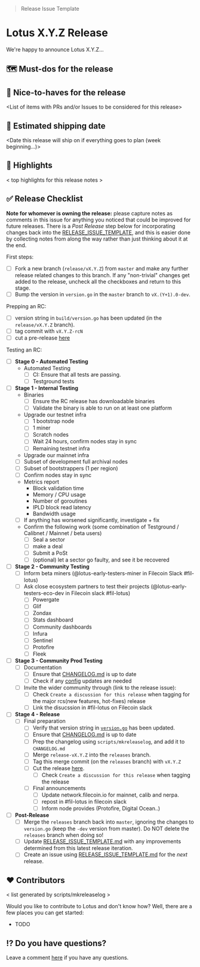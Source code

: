 > Release Issue Template

# Lotus X.Y.Z Release

We're happy to announce Lotus X.Y.Z...

## 🗺 Must-dos for the release

## 🌟 Nice-to-haves for the release

<List of items with PRs and/or Issues to be considered for this release>

## 🚢 Estimated shipping date

<Date this release will ship on if everything goes to plan (week beginning...)>

## 🔦 Highlights

< top highlights for this release notes >

## ✅ Release Checklist

**Note for whomever is owning the release:** please capture notes as comments in this issue for anything you noticed that could be improved for future releases.  There is a *Post Release* step below for incorporating changes back into the [RELEASE_ISSUE_TEMPLATE](https://github.com/filecoin-project/lotus/blob/master/documentation/misc/RELEASE_ISSUE_TEMPLATE.md), and this is easier done by collecting notes from along the way rather than just thinking about it at the end.

First steps:

  - [ ] Fork a new branch (`release/vX.Y.Z`) from `master` and make any further release related changes to this branch. If any "non-trivial" changes get added to the release, uncheck all the checkboxes and return to this stage.
  - [ ] Bump the version in `version.go` in the `master` branch to `vX.(Y+1).0-dev`.
    
Prepping an RC:

- [ ] version string in `build/version.go` has been updated (in the `release/vX.Y.Z` branch).
- [ ] tag commit with `vX.Y.Z-rcN`
- [ ] cut a pre-release [here](https://github.com/filecoin-project/lotus/releases/new?prerelease=true)

Testing an RC:

- [ ] **Stage 0 - Automated Testing**
  - Automated Testing
    - [ ] CI: Ensure that all tests are passing.
    - [ ] Testground tests

- [ ] **Stage 1 - Internal Testing**
  - Binaries
    - [ ] Ensure the RC release has downloadable binaries
    - [ ] Validate the binary is able to run on at least one platform  
  - Upgrade our testnet infra
    - [ ] 1 bootstrap node
    - [ ] 1 miner
    - [ ] Scratch nodes
    - [ ] Wait 24 hours, confirm nodes stay in sync
    - [ ] Remaining testnet infra
  -  Upgrade our mainnet infra
    - [ ] Subset of development full archival nodes
    - [ ] Subset of bootstrappers (1 per region)
    - [ ] Confirm nodes stay in sync
    - Metrics report
        - Block validation time
        - Memory / CPU usage
        - Number of goroutines
        - IPLD block read latency
        - Bandwidth usage
    - [ ] If anything has worsened significantly, investigate + fix
  - Confirm the following work (some combination of Testground / Calibnet / Mainnet / beta users)
    - [ ] Seal a sector
    - [ ] make a deal
    - [ ] Submit a PoSt
    - [ ] (optional) let a sector go faulty, and see it be recovered
    
- [ ] **Stage 2 - Community Testing**
  - [ ] Inform beta miners (@lotus-early-testers-miner in Filecoin Slack #fil-lotus)
  - [ ] Ask close ecosystem partners to test their projects (@lotus-early-testers-eco-dev in Filecoin slack #fil-lotus)
    - [ ] Powergate
    - [ ] Glif
    - [ ] Zondax
    - [ ] Stats dashboard
    - [ ] Community dashboards
    - [ ] Infura
    - [ ] Sentinel
    - [ ] Protofire
    - [ ] Fleek

- [ ] **Stage 3 - Community Prod Testing**
  - [ ] Documentation
    - [ ] Ensure that [CHANGELOG.md](https://github.com/filecoin-project/lotus/blob/master/CHANGELOG.md) is up to date
    - [ ] Check if any [config](https://docs.filecoin.io/get-started/lotus/configuration-and-advanced-usage/#configuration) updates are needed
  - [ ] Invite the wider community through (link to the release issue):
    - [ ] Check `Create a discussion for this release` when tagging for the major rcs(new features, hot-fixes) release 
    - [ ] Link the disucssion in #fil-lotus on Filecoin slack
    
- [ ] **Stage 4 - Release**
  - [ ] Final preparation
    - [ ] Verify that version string in [`version.go`](https://github.com/ipfs/go-ipfs/tree/master/version.go) has been updated.
    - [ ] Ensure that [CHANGELOG.md](https://github.com/filecoin-project/lotus/blob/master/CHANGELOG.md) is up to date
    - [ ] Prep the changelog using `scripts/mkreleaselog`, and add it to `CHANGELOG.md`
    - [ ] Merge `release-vX.Y.Z` into the `releases` branch.
    - [ ] Tag this merge commit (on the `releases` branch) with `vX.Y.Z`
    - [ ] Cut the release [here](https://github.com/filecoin-project/lotus/releases/new?prerelease=true&target=releases).
        - [ ]  Check `Create a discussion for this release` when tagging the release 
    - [ ] Final announcements
        - [ ] Update network.filecoin.io for mainnet, calib and nerpa.
        - [ ] repost in #fil-lotus in filecoin slack
        - [ ] Inform node provides (Protofire, Digital Ocean..)

- [ ] **Post-Release**
  - [ ] Merge the `releases` branch back into `master`, ignoring the changes to `version.go` (keep the `-dev` version from master). Do NOT delete the `releases` branch when doing so!
  - [ ] Update [RELEASE_ISSUE_TEMPLATE.md](https://github.com/filecoin-project/lotus/blob/master/documentation/misc/RELEASE_ISSUE_TEMPLATE.md) with any improvements determined from this latest release iteration.
  - [ ] Create an issue using [RELEASE_ISSUE_TEMPLATE.md](https://github.com/filecoin-project/lotus/blob/master/documentation/misc/RELEASE_ISSUE_TEMPLATE.md) for the _next_ release.

## ❤️ Contributors

< list generated by scripts/mkreleaselog >

Would you like to contribute to Lotus and don't know how? Well, there are a few places you can get started:

- TODO

## ⁉️ Do you have questions?

Leave a comment [here](<link to release discussion>) if you have any questions.
